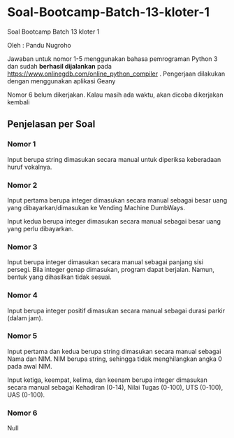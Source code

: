 # Soal-Bootcamp-Batch-13-kloter-1
Soal Bootcamp Batch 13 kloter 1

Oleh : Pandu Nugroho


Jawaban untuk nomor 1-5 menggunakan bahasa pemrograman Python 3 dan sudah **berhasil dijalankan** pada https://www.onlinegdb.com/online_python_compiler . Pengerjaan dilakukan dengan menggunakan aplikasi Geany

Nomor 6 belum dikerjakan. Kalau masih ada waktu, akan dicoba dikerjakan kembali 

## Penjelasan per Soal

### Nomor 1
Input berupa string dimasukan secara manual untuk diperiksa keberadaan huruf vokalnya.

### Nomor 2
Input pertama berupa integer dimasukan secara manual sebagai besar uang yang dibayarkan/dimasukan ke Vending Machine DumbWays.

Input kedua berupa integer dimasukan secara manual sebagai besar uang yang perlu dibayarkan.

### Nomor 3
Input berupa integer dimasukan secara manual sebagai panjang sisi persegi. Bila integer genap dimasukan, program dapat berjalan. Namun, bentuk yang dihasilkan tidak sesuai.

### Nomor 4
Input berupa integer positif dimasukan secara manual sebagai durasi parkir (dalam jam).

### Nomor 5
Input pertama dan kedua berupa string dimasukan secara manual sebagai Nama dan NIM. NIM berupa string, sehingga tidak menghilangkan angka 0 pada awal NIM.

Input ketiga, keempat, kelima, dan keenam berupa integer dimasukan secara manual sebagai Kehadiran (0-14), Nilai Tugas (0-100), UTS (0-100), UAS (0-100).

### Nomor 6
Null
